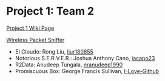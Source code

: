 Project 1: Team 2
=================

[Project 1 Wiki Page](https://github.com/CourseReps/ECEN489-Spring2015/wiki/Project-1---Team-2)  
  
[Wireless Packet Sniffer](https://github.com/CourseReps/ECEN489-Spring2015/tree/master/Project1/Team2/PromiscuousBox)

* El Cloudo: Rong Liu, [liur180855](https://github.com/liur180855)
* Notorious S.E.R.V.E.R.: Joshua Anthony Cano, [jacano23](https://github.com/jacano23)
* R2Data: Anudeep Tungala, [nranudeep1990](https://github.com/nranudeep1990)
* Promiscuous Box: George Francis Sullivan, [I-Love-Github](https://github.com/I-Love-Github)

